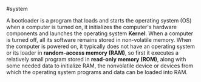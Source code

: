 #system 

A bootloader is a program that loads and starts the operating system (OS) when a computer is turned on, it initializes the computer's hardware components and launches the operating system **Kernel**. When a computer is turned off, all its software remains stored in non-volatile memory. When the computer is powered on, it typically does not have an operating system or its loader in **random-access memory (RAM)**, so first it executes a relatively small program stored in **read-only memory (ROM)**, along with some needed data to initialize RAM, the nonvolatile device or devices from which the operating system programs and data can be loaded into RAM.